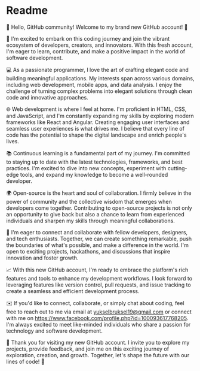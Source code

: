 # Readme

👋 Hello, GitHub community! Welcome to my brand new GitHub account! 🌟

🚀 I'm excited to embark on this coding journey and join the vibrant ecosystem of developers, creators, and innovators. With this fresh account, I'm eager to learn, contribute, and make a positive impact in the world of software development.

💻 As a passionate programmer, I love the art of crafting elegant code and building meaningful applications. My interests span across various domains, including web development, mobile apps, and data analysis. I enjoy the challenge of turning complex problems into elegant solutions through clean code and innovative approaches.

🌐 Web development is where I feel at home. I'm proficient in HTML, CSS, and JavaScript, and I'm constantly expanding my skills by exploring modern frameworks like React and Angular. Creating engaging user interfaces and seamless user experiences is what drives me. I believe that every line of code has the potential to shape the digital landscape and enrich people's lives.

📚 Continuous learning is a fundamental part of my journey. I'm committed to staying up to date with the latest technologies, frameworks, and best practices. I'm excited to dive into new concepts, experiment with cutting-edge tools, and expand my knowledge to become a well-rounded developer.

🌍 Open-source is the heart and soul of collaboration. I firmly believe in the power of community and the collective wisdom that emerges when developers come together. Contributing to open-source projects is not only an opportunity to give back but also a chance to learn from experienced individuals and sharpen my skills through meaningful collaborations.

🤝 I'm eager to connect and collaborate with fellow developers, designers, and tech enthusiasts. Together, we can create something remarkable, push the boundaries of what's possible, and make a difference in the world. I'm open to exciting projects, hackathons, and discussions that inspire innovation and foster growth.

📈 With this new GitHub account, I'm ready to embrace the platform's rich features and tools to enhance my development workflows. I look forward to leveraging features like version control, pull requests, and issue tracking to create a seamless and efficient development process.

✉️ If you'd like to connect, collaborate, or simply chat about coding, feel free to reach out to me via email at yukselbruksel19@gmail.com or connect with me on https://www.facebook.com/profile.php?id=100093617768205. I'm always excited to meet like-minded individuals who share a passion for technology and software development.

🙏 Thank you for visiting my new GitHub account. I invite you to explore my projects, provide feedback, and join me on this exciting journey of exploration, creation, and growth. Together, let's shape the future with our lines of code! 🌈
